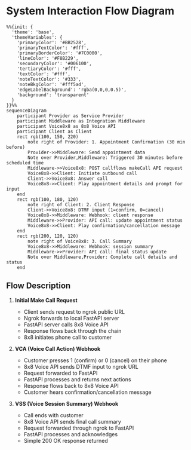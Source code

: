 # System Interaction Flow Diagram

```mermaid
%%{init: {
  'theme': 'base', 
  'themeVariables': {
    'primaryColor': '#BB2528',
    'primaryTextColor': '#fff',
    'primaryBorderColor': '#7C0000',
    'lineColor': '#F8B229',
    'secondaryColor': '#006100',
    'tertiaryColor': '#fff',
    'textColor': '#fff',
    'noteTextColor': '#333',
    'noteBkgColor': '#fff5ad',
    'edgeLabelBackground': 'rgba(0,0,0,0.5)',
    'background': 'transparent'
  }
}}%%
sequenceDiagram
    participant Provider as Service Provider
    participant Middleware as Integration Middleware
    participant Voice8x8 as 8x8 Voice API
    participant Client as Client
    rect rgb(100, 150, 220)
        note right of Provider: 1. Appointment Confirmation (30 min before)
        Provider->>Middleware: Send appointment data
        Note over Provider,Middleware: Triggered 30 minutes before scheduled time
        Middleware->>Voice8x8: POST callflows makeCall API request
        Voice8x8->>Client: Initiate outbound call
        Client->>Voice8x8: Answer call
        Voice8x8->>Client: Play appointment details and prompt for input
    end
    rect rgb(100, 180, 120)
        note right of Client: 2. Client Response
        Client->>Voice8x8: DTMF input (1=confirm, 0=cancel)
        Voice8x8->>Middleware: Webhook: client response
        Middleware->>Provider: API call: update appointment status
        Voice8x8->>Client: Play confirmation/cancellation message
    end
    rect rgb(200, 120, 120)
        note right of Voice8x8: 3. Call Summary
        Voice8x8->>Middleware: Webhook: session summary
        Middleware->>Provider: API call: final status update
        Note over Middleware,Provider: Complete call details and status
    end
```

## Flow Description

1. **Initial Make Call Request**
   - Client sends request to ngrok public URL
   - Ngrok forwards to local FastAPI server
   - FastAPI server calls 8x8 Voice API
   - Response flows back through the chain
   - 8x8 initiates phone call to customer

2. **VCA (Voice Call Action) Webhook**
   - Customer presses 1 (confirm) or 0 (cancel) on their phone
   - 8x8 Voice API sends DTMF input to ngrok URL
   - Request forwarded to FastAPI
   - FastAPI processes and returns next actions
   - Response flows back to 8x8 Voice API
   - Customer hears confirmation/cancellation message

3. **VSS (Voice Session Summary) Webhook**
   - Call ends with customer
   - 8x8 Voice API sends final call summary
   - Request forwarded through ngrok to FastAPI
   - FastAPI processes and acknowledges
   - Simple 200 OK response returned
